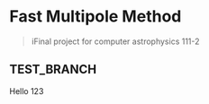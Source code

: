 # Fast Multipole Method
> iFinal project for computer astrophysics 111-2

## TEST_BRANCH

Hello 123
